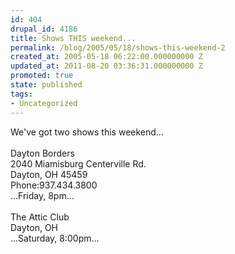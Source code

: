 ```yaml
---
id: 404
drupal_id: 4186
title: Shows THIS weekend...
permalink: /blog/2005/05/18/shows-this-weekend-2
created_at: 2005-05-18 06:22:00.000000000 Z
updated_at: 2011-08-20 03:36:31.000000000 Z
promoted: true
state: published
tags:
- Uncategorized
---
```

We've got two shows this weekend...<br /><br />Dayton Borders<br />2040 Miamisburg Centerville Rd.<br />Dayton, OH 45459<br />Phone:937.434.3800<br />...Friday, 8pm...<br /><br />The Attic Club<br />Dayton, OH<br />...Saturday, 8:00pm...
